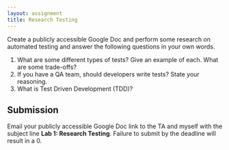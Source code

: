 ```yaml
---
layout: assignment
title: Research Testing
---
```


Create a publicly accessible Google Doc and perform some research on automated testing and answer the following questions in your own words.

1. What are some different types of tests? Give an example of each. What are some trade-offs?
1. If you have a QA team, should developers write tests? State your reasoning.
1. What is Test Driven Development (TDD)?

## Submission

Email your publicly accessible Google Doc link to the TA and myself with the subject line __Lab 1: Research Testing__. Failure to submit by the deadline will result in a 0.
